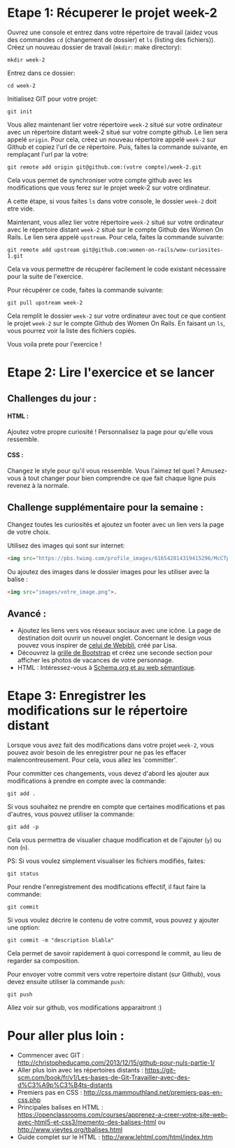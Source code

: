 # Etape 1: Récuperer le projet week-2

Ouvrez une console et entrez dans votre répertoire de travail (aidez vous des commandes ````cd```` (changement de dossier) et ````ls```` (listing des fichiers)).
Créez un nouveau dossier de travail (````mkdir````: make directory):
``` Console
mkdir week-2
````

Entrez dans ce dossier:
``` Console
cd week-2
````

Initialisez GIT pour votre projet:
``` Console
git init
````
Vous allez maintenant lier votre répertoire ````week-2```` situé sur votre ordinateur avec un répertoire distant week-2 situé sur votre compte github. Le lien sera appelé ````origin````.
Pour cela, créez un nouveau répertoire appelé ````week-2```` sur Github et copiez l'url de ce répertoire.
Puis, faites la commande suivante, en remplaçant l'url par la votre:
``` Console
git remote add origin git@github.com:(votre compte)/week-2.git
````
Cela vous permet de synchroniser votre compte github avec les modifications que vous ferez sur le projet week-2 sur votre ordinateur.

A cette étape, si vous faites ````ls```` dans votre console, le dossier ````week-2```` doit etre vide.

Maintenant, vous allez lier votre répertoire ````week-2```` situé sur votre ordinateur avec le répertoire distant ````week-2```` situé sur le compte Github des Women On Rails. Le lien sera appelé ````upstream````. 
Pour cela, faites la commande suivante:
``` Console
git remote add upstream git@github.com:women-on-rails/wow-curiosites-1.git
````
Cela va vous permettre de récupérer facilement le code existant nécessaire pour la suite de l'exercice. 

Pour récupérer ce code, faites la commande suivante:
``` Console
git pull upstream week-2
````

Cela remplit le dossier ````week-2```` sur votre ordinateur avec tout ce que contient le projet ````week-2```` sur le compte Github des Women On Rails. 
En faisant un ````ls````, vous pourrez voir la liste des fichiers copiés. 

Vous voila prete pour l'exercice ! 

# Etape 2: Lire l'exercice et se lancer

## Challenges du jour :

#### HTML : 
Ajoutez votre propre curiosité ! Personnalisez la page pour qu'elle vous ressemble. 
#### CSS : 
Changez le style pour qu'il vous ressemble. Vous l'aimez tel quel ? Amusez-vous à tout changer pour bien comprendre ce que fait chaque ligne puis revenez à la normale. 

## Challenge supplémentaire pour la semaine : 
Changez toutes les curiosités et ajoutez un footer avec un lien vers la page de votre choix. 

Utilisez des images qui sont sur internet:
``` HTML
<img src="https://pbs.twimg.com/profile_images/616542814319415296/McCTpH_E.jpg">
````
Ou ajoutez des images dans le dossier images pour les utiliser avec la balise <img>:
``` HTML
<img src="images/votre_image.png">.
````
## Avancé : 
- Ajoutez les liens vers vos réseaux sociaux avec une icône. La page de destination doit ouvrir un nouvel onglet. Concernant le design vous pouvez vous inspirer de [celui de Webibli](http://webibli.fr/users/1128), créé par Lisa.
- Découvrez la [grille de Bootstrap](http://getbootstrap.com/css/#grid) et créez une seconde section pour afficher les photos de vacances de votre personnage. 
- HTML : Intéressez-vous à [Schema.org et au web sémantique](https://openclassrooms.com/courses/decouper-une-maquette/ajouter-les-metatags).


# Etape 3: Enregistrer les modifications sur le répertoire distant

Lorsque vous avez fait des modifications dans votre projet ````week-2````, vous pouvez avoir besoin de les enregistrer pour ne pas les effacer malencontreusement. Pour cela, vous allez les 'committer'. 

Pour committer ces changements, vous devez d'abord les ajouter aux modifications à prendre en compte avec la commande:
``` Console
git add .
````

Si vous souhaitez ne prendre en compte que certaines modifications et pas d'autres, vous pouvez utiliser la commande:
``` Console
git add -p 
````
Cela vous permettra de visualier chaque modification et de l'ajouter (````y````) ou non (````n````). 

PS: Si vous voulez simplement visualiser les fichiers modifiés, faites:
``` Console
git status
````

Pour rendre l'enregistrement des modifications effectif, il faut faire la commande:
``` Console
git commit 
````

Si vous voulez décrire le contenu de votre commit, vous pouvez y ajouter une option:
``` Console
git commit -m "description blabla"
````
Cela permet de savoir rapidement à quoi correspond le commit, au lieu de regarder sa composition. 

Pour envoyer votre commit vers votre repertoire distant (sur Github), vous devez ensuite utiliser la commande ````push````:
```Console
git push 
````

Allez voir sur github, vos modifications apparaitront :)

# Pour aller plus loin : 
- Commencer avec GIT : http://christopheducamp.com/2013/12/15/github-pour-nuls-partie-1/
- Aller plus loin avec les répertoires distants : https://git-scm.com/book/fr/v1/Les-bases-de-Git-Travailler-avec-des-d%C3%A9p%C3%B4ts-distants
- Premiers pas en CSS : http://css.mammouthland.net/premiers-pas-en-css.php
- Principales balises en HTML : https://openclassrooms.com/courses/apprenez-a-creer-votre-site-web-avec-html5-et-css3/memento-des-balises-html ou http://www.vieytes.org/tbalises.html
- Guide complet sur le HTML : http://www.lehtml.com/html/index.htm
